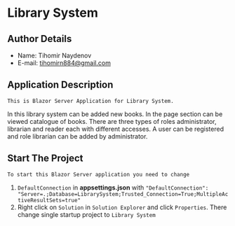 # Library System

## Author Details

 - Name: Tihomir Naydenov
 - E-mail: <tihomirn884@gmail.com>

## Application Description

	This is Blazor Server Application for Library System.
In this library system can be added new books. In the page section can be viewed catalogue of books. 
There are three types of roles administrator, librarian and reader each with different accesses. A user can be registered and role librarian can be added by administrator.

## Start The Project

	To start this Blazor Server application you need to change
1. `DefaultConnection` in **appsettings.json** with `"DefaultConnection": "Server=.;Database=LibrarySystem;Trusted_Connection=True;MultipleActiveResultSets=true"`
2. Right click on `Solution` in `Solution Explorer` and click `Properties`. There change single startup project to `Library System`